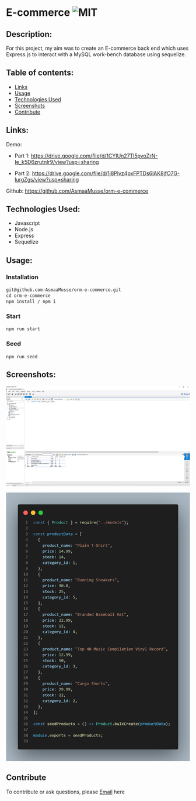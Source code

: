 # E-commerce ![MIT](https://img.shields.io/static/v1?label=MIT&message=License&color=orange)

## Description:

For this project, my aim was to create an E-commerce back end which uses Express.js to interact with a MySQL work-bench database using sequelize.

## Table of contents:
- [Links](#links)
- [Usage](#usage)
- [Technologies Used](#technologies-used)
- [Screenshots](#screenshots)
- [Contribute](#contribute)

## Links:

Demo:

- Part 1: https://drive.google.com/file/d/1CYIUn27Tl5pvoZrN-Ie_k5D6zrutnlr9/view?usp=sharing

- Part 2: https://drive.google.com/file/d/1j8Plvz4pxFPTDs6lAK8jfO7G-lurgZgs/view?usp=sharing

Github:
https://github.com/AsmaaMusse/orm-e-commerce

## Technologies Used:

- Javascript
- Node.js
- Express
- Sequelize

## Usage:
### Installation

```
git@github.com:AsmaaMusse/orm-e-commerce.git
cd orm-e-commerce
npm install / npm i
```

### Start

```
npm run start
```

### Seed

```
npm run seed
```

## Screenshots:

![workbench](./assets/workbench.png)

![code](./assets/code.png)

## Contribute

To contribute or ask questions, please <a href="https://mail.google.com/mail/u/0/?tf=cm&to=asmaamusse03@gmail.com&cc&bcc&su&body&fs=1">Email</a> here
